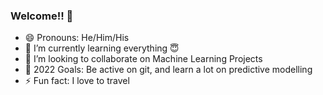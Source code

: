### Welcome!! 👋

- 😄 Pronouns: He/Him/His
- 🌱 I’m currently learning everything :innocent:
- 👯 I’m looking to collaborate on Machine Learning Projects
- 🥅 2022 Goals: Be active on git, and learn a lot on predictive modelling
- ⚡ Fun fact: I love to travel

